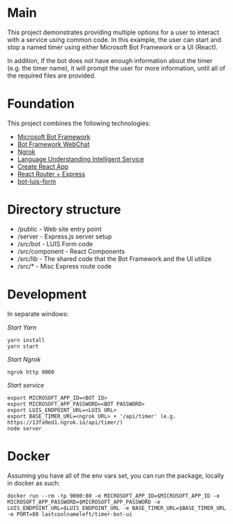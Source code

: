 # Main

This project demonstrates providing multiple options for a user to interact with a service using common code.  In this example, the user can start and stop a named timer using either Microsoft Bot Framework or a UI (React).

In addition, if the bot does not have enough information about the timer (e.g. the timer name), it will prompt the user for more information, until all of the required files are provided.


# Foundation

This project combines the following technologies:
* [Microsoft Bot Framework](https://dev.botframework.com/)
* [Bot Framework WebChat](https://github.com/Microsoft/BotFramework-WebChat)
* [Ngrok](https://ngrok.com/)
* [Language Understanding Intelligent Service](https://www.luis.ai/)
* [Create React App](https://github.com/facebookincubator/create-react-app)
* [React Router + Express](https://medium.com/@patriciolpezjuri/using-create-react-app-with-react-router-express-js-8fa658bf892d#.73wm0a32s)
* [bot-luis-form](https://github.com/CatalystCode/bot-luis-form)

# Directory structure

* /public - Web site entry point
* /server - Express.js server setup
* /src/bot - LUIS Form code
* /src/component - React Components
* /src/lib - The shared code that the Bot Framework and the UI utilize
* /src/* - Misc Express route code

# Development

In separate windows:

*Start Yarn*
```
yarn install
yarn start
```

*Start Ngrok*
```
ngrok http 9000
```

*Start service*
```
export MICROSOFT_APP_ID=<BOT ID>
export MICROSOFT_APP_PASSWORD=<BOT PASSWORD>
export LUIS_ENDPOINT_URL=<LUIS URL>
export BASE_TIMER_URL=<ngrok URL> + '/api/timer' (e.g. https://13fa9ed1.ngrok.io/api/timer/)
node server
```

# Docker

Assuming you have all of the env vars set, you can run the package, locally in docker as such:
```
docker run --rm -tp 9000:80 -e MICROSOFT_APP_ID=$MICROSOFT_APP_ID -e MICROSOFT_APP_PASSWORD=$MICROSOFT_APP_PASSWORD -e LUIS_ENDPOINT_URL=$LUIS_ENDPOINT_URL -e BASE_TIMER_URL=$BASE_TIMER_URL -e PORT=80 lastcoolnameleft/timer-bot-ui
```
